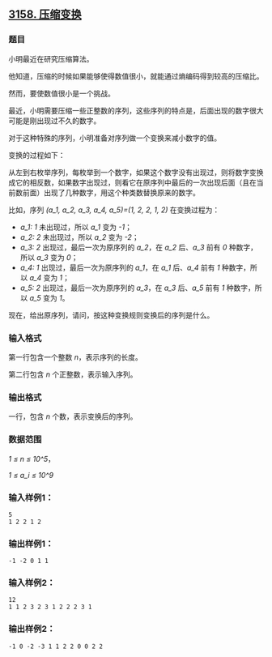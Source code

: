 ## [3158. 压缩变换](https://www.acwing.com/problem/content/3161/)

### 题目

小明最近在研究压缩算法。

他知道，压缩的时候如果能够使得数值很小，就能通过熵编码得到较高的压缩比。

然而，要使数值很小是一个挑战。

最近，小明需要压缩一些正整数的序列，这些序列的特点是，后面出现的数字很大可能是刚出现过不久的数字。

对于这种特殊的序列，小明准备对序列做一个变换来减小数字的值。

变换的过程如下：

从左到右枚举序列，每枚举到一个数字，如果这个数字没有出现过，则将数字变换成它的相反数，如果数字出现过，则看它在原序列中最后的一次出现后面（且在当前数前面）出现了几种数字，用这个种类数替换原来的数字。

比如，序列 *(a_1, a_2, a_3, a_4, a_5)=(1, 2, 2, 1, 2)* 在变换过程为：

- *a_1: 1* 未出现过，所以 *a_1* 变为 *-1*；
- *a_2: 2* 未出现过，所以 *a_2* 变为 *-2*；
- *a_3: 2* 出现过，最后一次为原序列的 *a_2*，在 *a_2* 后、*a_3* 前有 *0* 种数字，所以 *a_3* 变为 *0*；
- *a_4: 1* 出现过，最后一次为原序列的 *a_1*，在 *a_1* 后、*a_4* 前有 *1* 种数字，所以 *a_4* 变为 *1*；
- *a_5: 2* 出现过，最后一次为原序列的 *a_3*，在 *a_3* 后、*a_5* 前有 *1* 种数字，所以 *a_5* 变为 *1*。

现在，给出原序列，请问，按这种变换规则变换后的序列是什么。

### 输入格式

第一行包含一个整数 *n*，表示序列的长度。

第二行包含 *n* 个正整数，表示输入序列。

### 输出格式

一行，包含 *n* 个数，表示变换后的序列。

### 数据范围

*1 ≤ n ≤ 10^5*，

*1 ≤ a_i ≤ 10^9*

### 输入样例1：

```
5
1 2 2 1 2
```

### 输出样例1：

```
-1 -2 0 1 1
```

### 输入样例2：

```
12
1 1 2 3 2 3 1 2 2 2 3 1
```

### 输出样例2：

```
-1 0 -2 -3 1 1 2 2 0 0 2 2
```
